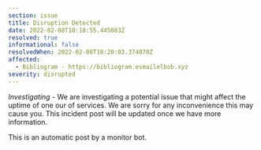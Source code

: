 ```yaml
---
section: issue
title: Disruption Detected
date: 2022-02-08T18:18:55.445083Z
resolved: true
informational: false
resolvedWhen: 2022-02-08T18:20:03.374070Z
affected:
  - Bibliogram - https://bibliogram.esmailelbob.xyz
severity: disrupted
---
```

*Investigating* - We are investigating a potential issue that might affect the uptime of one our of services. We are sorry for any inconvenience this may cause you. This incident post will be updated once we have more information.

This is an automatic post by a monitor bot.
        
